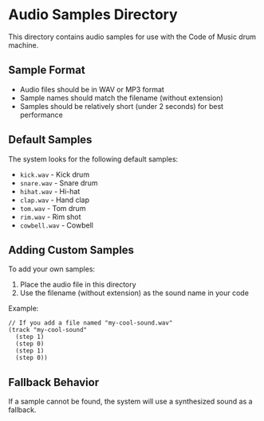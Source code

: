 # Audio Samples Directory

This directory contains audio samples for use with the Code of Music drum machine.

## Sample Format

- Audio files should be in WAV or MP3 format
- Sample names should match the filename (without extension)
- Samples should be relatively short (under 2 seconds) for best performance

## Default Samples

The system looks for the following default samples:

- `kick.wav` - Kick drum
- `snare.wav` - Snare drum
- `hihat.wav` - Hi-hat
- `clap.wav` - Hand clap
- `tom.wav` - Tom drum
- `rim.wav` - Rim shot
- `cowbell.wav` - Cowbell

## Adding Custom Samples

To add your own samples:

1. Place the audio file in this directory
2. Use the filename (without extension) as the sound name in your code

Example:
```
// If you add a file named "my-cool-sound.wav"
(track "my-cool-sound" 
  (step 1)
  (step 0)
  (step 1)
  (step 0))
```

## Fallback Behavior

If a sample cannot be found, the system will use a synthesized sound as a fallback. 